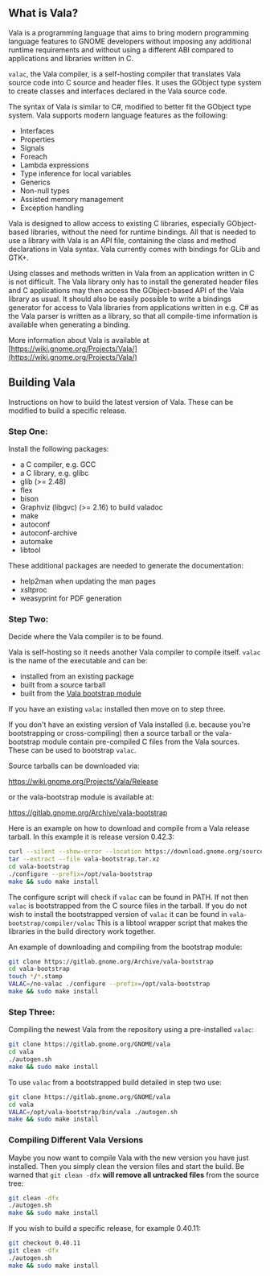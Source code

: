 ## What is Vala?
Vala is a programming language that aims to bring modern programming
language features to GNOME developers without imposing any additional
runtime requirements and without using a different ABI compared to
applications and libraries written in C.

`valac`, the Vala compiler, is a self-hosting compiler that translates
Vala source code into C source and header files. It uses the GObject
type system to create classes and interfaces declared in the Vala source
code.

The syntax of Vala is similar to C#, modified to better fit the GObject
type system. Vala supports modern language features as the following:

 * Interfaces
 * Properties
 * Signals
 * Foreach
 * Lambda expressions
 * Type inference for local variables
 * Generics
 * Non-null types
 * Assisted memory management
 * Exception handling

Vala is designed to allow access to existing C libraries, especially
GObject-based libraries, without the need for runtime bindings. All that
is needed to use a library with Vala is an API file, containing the class
and method declarations in Vala syntax. Vala currently comes with
bindings for GLib and GTK+.

Using classes and methods written in Vala from an application written in
C is not difficult. The Vala library only has to install the generated
header files and C applications may then access the GObject-based API of
the Vala library as usual. It should also be easily possible to write a
bindings generator for access to Vala libraries from applications
written in e.g. C# as the Vala parser is written as a library, so that
all compile-time information is available when generating a binding.

More information about Vala is available at [https://wiki.gnome.org/Projects/Vala/](https://wiki.gnome.org/Projects/Vala/)


## Building Vala
Instructions on how to build the latest version of Vala.
These can be modified to build a specific release.

### Step One:
Install the following packages:

 * a C compiler, e.g. GCC
 * a C library, e.g. glibc
 * glib (>= 2.48)
 * flex
 * bison
 * Graphviz (libgvc) (>= 2.16) to build valadoc
 * make
 * autoconf
 * autoconf-archive
 * automake
 * libtool

These additional packages are needed to generate the documentation:

 * help2man when updating the man pages
 * xsltproc
 * weasyprint for PDF generation

### Step Two:
Decide where the Vala compiler is to be found.

Vala is self-hosting so it needs another Vala compiler to compile
itself.  `valac` is the name of the executable and can be:

 * installed from an existing package
 * built from a source tarball
 * built from the [Vala bootstrap module](https://gitlab.gnome.org/Archive/vala-bootstrap)

If you have an existing `valac` installed then move on to step three.

If you don't have an existing version of Vala installed (i.e. because you're
bootstrapping or cross-compiling) then a source tarball or the vala-bootstrap
module contain pre-compiled C files from the Vala sources. These can be used
to bootstrap `valac`.

Source tarballs can be downloaded via:

https://wiki.gnome.org/Projects/Vala/Release

or the vala-bootstrap module is available at:

https://gitlab.gnome.org/Archive/vala-bootstrap


Here is an example on how to download and compile from a Vala release tarball.
In this example it is release version 0.42.3:

```sh
curl --silent --show-error --location https://download.gnome.org/sources/vala/0.42/vala-0.42.3.tar.xz --output vala-bootstrap.tar.xz
tar --extract --file vala-bootstrap.tar.xz
cd vala-bootstrap
./configure --prefix=/opt/vala-bootstrap
make && sudo make install
```

The configure script will check if `valac` can be found in PATH. If not then
`valac` is bootstrapped from the C source files in the tarball.
If you do not wish to install the bootstrapped version of `valac` it can be
found in `vala-bootstrap/compiler/valac` This is a libtool wrapper script
that makes the libraries in the build directory work together.


An example of downloading and compiling from the bootstrap module:

```sh
git clone https://gitlab.gnome.org/Archive/vala-bootstrap
cd vala-bootstrap
touch */*.stamp
VALAC=/no-valac ./configure --prefix=/opt/vala-bootstrap
make && sudo make install
```

### Step Three:
Compiling the newest Vala from the repository using a pre-installed `valac`:

```sh
git clone https://gitlab.gnome.org/GNOME/vala
cd vala
./autogen.sh
make && sudo make install
```

To use `valac` from a bootstrapped build detailed in step two use:

```sh
git clone https://gitlab.gnome.org/GNOME/vala
cd vala
VALAC=/opt/vala-bootstrap/bin/vala ./autogen.sh
make && sudo make install
```

### Compiling Different Vala Versions
Maybe you now want to compile Vala with the new version you have just installed.
Then you simply clean the version files and start the build. Be warned that
`git clean -dfx` **will remove all untracked files** from the source tree:

```sh
git clean -dfx
./autogen.sh
make && sudo make install
```

If you wish to build a specific release, for example 0.40.11:

```sh
git checkout 0.40.11
git clean -dfx
./autogen.sh
make && sudo make install
```
